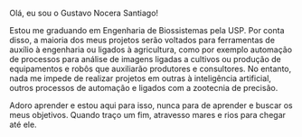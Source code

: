 Olá, eu sou o Gustavo Nocera Santiago!

Estou me graduando em Engenharia de Biossistemas pela USP.
Por conta disso, a maioria dos meus projetos serão voltados para ferramentas de auxílio à engenharia ou ligados à agricultura,
como por exemplo automação de processos para análise de imagens ligadas a cultivos
ou produção de equipamentos e robôs que auxiliarão produtores e consultores.
No entanto, nada me impede de realizar projetos em outras à inteligência artificial, outros processos de automação
e ligados com a zootecnia de precisão.

Adoro aprender e estou aqui para isso, nunca para de aprender e buscar os meus objetivos.
Quando traço um fim, atravesso mares e rios para chegar até ele.
<!---
GustavoSantiago113/GustavoSantiago113 is a ✨ special ✨ repository because its `README.md` (this file) appears on your GitHub profile.
You can click the Preview link to take a look at your changes.
--->
